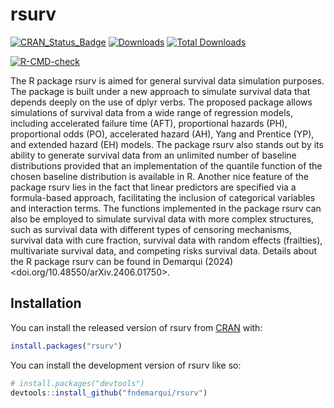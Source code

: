 
<!-- README.md is generated from README.Rmd. Please edit that file -->

# rsurv

<!-- badges: start -->
<!-- [![R build status](https://github.com/fndemarqui/rsurv/workflows/R-CMD-check/badge.svg)](https://github.com/fndemarqui/rsurv/actions) -->

[![CRAN_Status_Badge](https://www.r-pkg.org/badges/version/rsurv)](https://cran.r-project.org/package=rsurv)
[![Downloads](https://cranlogs.r-pkg.org/badges/rsurv)](https://cran.r-project.org/package=rsurv)
[![Total
Downloads](https://cranlogs.r-pkg.org/badges/grand-total/rsurv?color=orange)](https://cran.r-project.org/package=rsurv)
<!-- [![R-CMD-check](https://github.com/fndemarqui/rsurv/actions/workflows/R-CMD-check.yaml/badge.svg)](https://github.com/fndemarqui/rsurv/actions/workflows/R-CMD-check.yaml) -->
[![R-CMD-check](https://github.com/fndemarqui/rsurv/actions/workflows/R-CMD-check.yaml/badge.svg)](https://github.com/fndemarqui/rsurv/actions/workflows/R-CMD-check.yaml)
<!-- badges: end -->

The R package rsurv is aimed for general survival data simulation
purposes. The package is built under a new approach to simulate survival
data that depends deeply on the use of dplyr verbs. The proposed package
allows simulations of survival data from a wide range of regression
models, including accelerated failure time (AFT), proportional hazards
(PH), proportional odds (PO), accelerated hazard (AH), Yang and Prentice
(YP), and extended hazard (EH) models. The package rsurv also stands out
by its ability to generate survival data from an unlimited number of
baseline distributions provided that an implementation of the quantile
function of the chosen baseline distribution is available in R. Another
nice feature of the package rsurv lies in the fact that linear
predictors are specified via a formula-based approach, facilitating the
inclusion of categorical variables and interaction terms. The functions
implemented in the package rsurv can also be employed to simulate
survival data with more complex structures, such as survival data with
different types of censoring mechanisms, survival data with cure
fraction, survival data with random effects (frailties), multivariate
survival data, and competing risks survival data. Details about the R
package rsurv can be found in Demarqui (2024)
\<doi.org/10.48550/arXiv.2406.01750\>.

## Installation

You can install the released version of rsurv from
[CRAN](https://CRAN.R-project.org) with:

``` r
install.packages("rsurv")
```

You can install the development version of rsurv like so:

``` r
# install.packages("devtools")
devtools::install_github("fndemarqui/rsurv")
```
